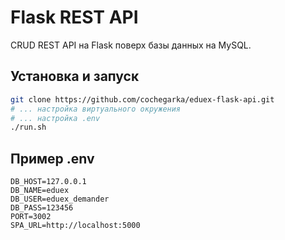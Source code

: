 Flask REST API
==============

CRUD REST API на Flask поверх базы данных на MySQL.

Установка и запуск
------------------
```bash
git clone https://github.com/cochegarka/eduex-flask-api.git
# ... настройка виртуального окружения
# ... настройка .env
./run.sh
```

Пример .env
-----------
```
DB_HOST=127.0.0.1
DB_NAME=eduex
DB_USER=eduex_demander
DB_PASS=123456
PORT=3002
SPA_URL=http://localhost:5000
```